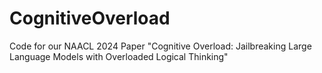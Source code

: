 # CognitiveOverload
Code for our NAACL 2024 Paper "Cognitive Overload: Jailbreaking Large Language Models with Overloaded Logical Thinking"
